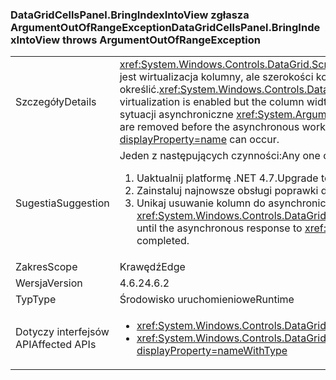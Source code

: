 ### <a name="datagridcellspanelbringindexintoview-throws-argumentoutofrangeexception"></a><span data-ttu-id="413f2-101">DataGridCellsPanel.BringIndexIntoView zgłasza ArgumentOutOfRangeException</span><span class="sxs-lookup"><span data-stu-id="413f2-101">DataGridCellsPanel.BringIndexIntoView throws ArgumentOutOfRangeException</span></span>

|   |   |
|---|---|
|<span data-ttu-id="413f2-102">Szczegóły</span><span class="sxs-lookup"><span data-stu-id="413f2-102">Details</span></span>|<span data-ttu-id="413f2-103"><xref:System.Windows.Controls.DataGrid.ScrollIntoView(System.Object)> będzie działać asynchronicznie, gdy włączona jest wirtualizacja kolumny, ale szerokości kolumn, które nie zostały jeszcze określić.</span><span class="sxs-lookup"><span data-stu-id="413f2-103"><xref:System.Windows.Controls.DataGrid.ScrollIntoView(System.Object)> will work asynchronously when column virtualization is enabled but the column widths have not yet been determined.</span></span>  <span data-ttu-id="413f2-104">Jeśli kolumny zostaną usunięte przed sytuacji asynchroniczne <xref:System.ArgumentOutOfRangeException?displayProperty=name> może wystąpić.</span><span class="sxs-lookup"><span data-stu-id="413f2-104">If columns are removed before the asynchronous work happens, an <xref:System.ArgumentOutOfRangeException?displayProperty=name> can occur.</span></span>|
|<span data-ttu-id="413f2-105">Sugestia</span><span class="sxs-lookup"><span data-stu-id="413f2-105">Suggestion</span></span>|<span data-ttu-id="413f2-106">Jeden z następujących czynności:</span><span class="sxs-lookup"><span data-stu-id="413f2-106">Any one of the following:</span></span><ol><li><span data-ttu-id="413f2-107">Uaktualnij platformę .NET 4.7.</span><span class="sxs-lookup"><span data-stu-id="413f2-107">Upgrade to .NET 4.7.</span></span></li><li><span data-ttu-id="413f2-108">Zainstaluj najnowsze obsługi poprawki dla platformy .NET 4.6.2.</span><span class="sxs-lookup"><span data-stu-id="413f2-108">Install the latest servicing patch for .NET 4.6.2.</span></span></li><li><span data-ttu-id="413f2-109">Unikaj usuwanie kolumn do asynchronicznego odpowiedzi na <xref:System.Windows.Controls.DataGrid.ScrollIntoView(System.Object)> zostało ukończone.</span><span class="sxs-lookup"><span data-stu-id="413f2-109">Avoid removing columns until the asynchronous response to <xref:System.Windows.Controls.DataGrid.ScrollIntoView(System.Object)> has completed.</span></span></li></ol>|
|<span data-ttu-id="413f2-110">Zakres</span><span class="sxs-lookup"><span data-stu-id="413f2-110">Scope</span></span>|<span data-ttu-id="413f2-111">Krawędź</span><span class="sxs-lookup"><span data-stu-id="413f2-111">Edge</span></span>|
|<span data-ttu-id="413f2-112">Wersja</span><span class="sxs-lookup"><span data-stu-id="413f2-112">Version</span></span>|<span data-ttu-id="413f2-113">4.6.2</span><span class="sxs-lookup"><span data-stu-id="413f2-113">4.6.2</span></span>|
|<span data-ttu-id="413f2-114">Typ</span><span class="sxs-lookup"><span data-stu-id="413f2-114">Type</span></span>|<span data-ttu-id="413f2-115">Środowisko uruchomieniowe</span><span class="sxs-lookup"><span data-stu-id="413f2-115">Runtime</span></span>|
|<span data-ttu-id="413f2-116">Dotyczy interfejsów API</span><span class="sxs-lookup"><span data-stu-id="413f2-116">Affected APIs</span></span>|<ul><li><xref:System.Windows.Controls.DataGrid.ScrollIntoView(System.Object)?displayProperty=nameWithType></li><li><xref:System.Windows.Controls.DataGrid.ScrollIntoView(System.Object,System.Windows.Controls.DataGridColumn)?displayProperty=nameWithType></li></ul>|

